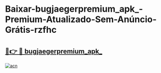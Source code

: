 # Baixar-bugjaegerpremium_apk_-Premium-Atualizado-Sem-Anúncio-Grátis-rzfhc

# <h2><a href="https://job79a.esa.edu.pl?src=bugjaegerpremium_apk_&ref=rzfhc">🔗👉 🔴 bugjaegerpremium_apk_</a></h2>

[![acn](https://github.com/user-attachments/assets/0f9c940e-d8b0-45ae-aac7-cd30a18b3e1c)](https://job79a.esa.edu.pl?src=bugjaegerpremium_apk_&ref=rzfhc)

